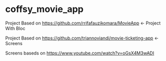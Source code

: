 # coffsy_movie_app

Project Based on https://github.com/rrifafauzikomara/MovieApp   <- Project With Bloc

Project Based on https://github.com/triannoviandi/movie-ticketing-app     <- Screens

Screens baseds on https://www.youtube.com/watch?v=oGsX4M3wADI

